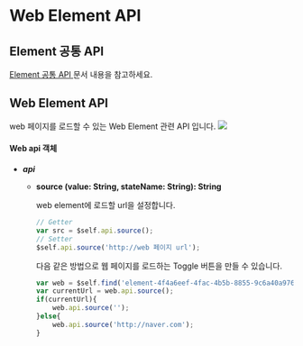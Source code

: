 # Web Element API

## Element 공통 API

[Element 공통 API ](web-element-api.md#text-element-api)문서 내용을 참고하세요.

## Web Element API

web 페이지를 로드할 수 있는 Web Element 관련 API 입니다. ![](../.gitbook/assets/20181206\_113333.png)

#### Web api 객체

* _**api**_
  *   **source (value: String, stateName: String): String**

      web element에 로드할 url을 설정합니다.

      ```javascript
      // Getter
      var src = $self.api.source();
      // Setter
      $self.api.source('http://web 페이지 url');
      ```

      다음 같은 방법으로 웹 페이지를 로드하는 Toggle 버튼을 만들 수 있습니다.

      ```javascript
      var web = $self.find('element-4f4a6eef-4fac-4b5b-8855-9c6a40a9761a');
      var currentUrl = web.api.source();
      if(currentUrl){
          web.api.source('');
      }else{
          web.api.source('http://naver.com');
      }
      ```

